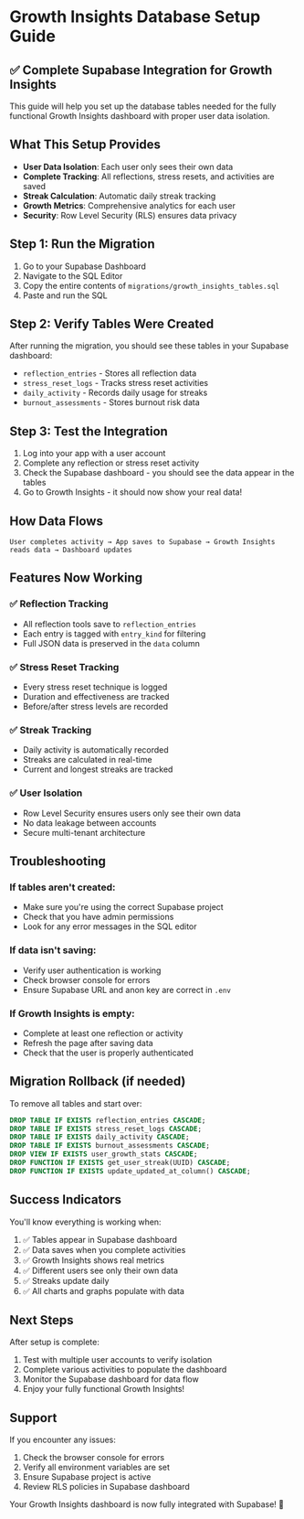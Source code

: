 # Growth Insights Database Setup Guide

## ✅ Complete Supabase Integration for Growth Insights

This guide will help you set up the database tables needed for the fully functional Growth Insights dashboard with proper user data isolation.

## What This Setup Provides

- **User Data Isolation**: Each user only sees their own data
- **Complete Tracking**: All reflections, stress resets, and activities are saved
- **Streak Calculation**: Automatic daily streak tracking
- **Growth Metrics**: Comprehensive analytics for each user
- **Security**: Row Level Security (RLS) ensures data privacy

## Step 1: Run the Migration

1. Go to your Supabase Dashboard
2. Navigate to the SQL Editor
3. Copy the entire contents of `migrations/growth_insights_tables.sql`
4. Paste and run the SQL

## Step 2: Verify Tables Were Created

After running the migration, you should see these tables in your Supabase dashboard:

- `reflection_entries` - Stores all reflection data
- `stress_reset_logs` - Tracks stress reset activities  
- `daily_activity` - Records daily usage for streaks
- `burnout_assessments` - Stores burnout risk data

## Step 3: Test the Integration

1. Log into your app with a user account
2. Complete any reflection or stress reset activity
3. Check the Supabase dashboard - you should see the data appear in the tables
4. Go to Growth Insights - it should now show your real data!

## How Data Flows

```
User completes activity → App saves to Supabase → Growth Insights reads data → Dashboard updates
```

## Features Now Working

### ✅ Reflection Tracking
- All reflection tools save to `reflection_entries`
- Each entry is tagged with `entry_kind` for filtering
- Full JSON data is preserved in the `data` column

### ✅ Stress Reset Tracking
- Every stress reset technique is logged
- Duration and effectiveness are tracked
- Before/after stress levels are recorded

### ✅ Streak Tracking
- Daily activity is automatically recorded
- Streaks are calculated in real-time
- Current and longest streaks are tracked

### ✅ User Isolation
- Row Level Security ensures users only see their own data
- No data leakage between accounts
- Secure multi-tenant architecture

## Troubleshooting

### If tables aren't created:
- Make sure you're using the correct Supabase project
- Check that you have admin permissions
- Look for any error messages in the SQL editor

### If data isn't saving:
- Verify user authentication is working
- Check browser console for errors
- Ensure Supabase URL and anon key are correct in `.env`

### If Growth Insights is empty:
- Complete at least one reflection or activity
- Refresh the page after saving data
- Check that the user is properly authenticated

## Migration Rollback (if needed)

To remove all tables and start over:

```sql
DROP TABLE IF EXISTS reflection_entries CASCADE;
DROP TABLE IF EXISTS stress_reset_logs CASCADE;
DROP TABLE IF EXISTS daily_activity CASCADE;
DROP TABLE IF EXISTS burnout_assessments CASCADE;
DROP VIEW IF EXISTS user_growth_stats CASCADE;
DROP FUNCTION IF EXISTS get_user_streak(UUID) CASCADE;
DROP FUNCTION IF EXISTS update_updated_at_column() CASCADE;
```

## Success Indicators

You'll know everything is working when:

1. ✅ Tables appear in Supabase dashboard
2. ✅ Data saves when you complete activities
3. ✅ Growth Insights shows real metrics
4. ✅ Different users see only their own data
5. ✅ Streaks update daily
6. ✅ All charts and graphs populate with data

## Next Steps

After setup is complete:

1. Test with multiple user accounts to verify isolation
2. Complete various activities to populate the dashboard
3. Monitor the Supabase dashboard for data flow
4. Enjoy your fully functional Growth Insights!

## Support

If you encounter any issues:
1. Check the browser console for errors
2. Verify all environment variables are set
3. Ensure Supabase project is active
4. Review RLS policies in Supabase dashboard

Your Growth Insights dashboard is now fully integrated with Supabase! 🎉